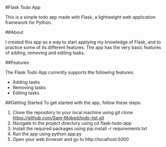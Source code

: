 #Flask Todo App

This is a simple todo app made with Flask, a lightweight web application framework for Python.

##About

I created this app as a way to start applying my knowledge of Flask, and to practice some of its different features. The app has the very basic features of adding, removing and editing tasks.

##Features

The Flask Todo App currently supports the following features:
- Adding tasks
- Removing tasks
- Editing tasks

##Getting Started
To get started with the app, follow these steps:

1. Clone the repository to your local machine using git clone https://github.com/Sam-Mobed/todo-list.git
2. Navigate to the project directory using cd flask-todo-app
3. Install the required packages using pip install -r requirements.txt
4. Run the app using python app.py
5. Open your web browser and go to http://localhost:5000
